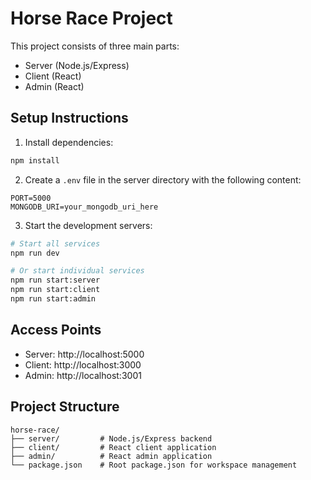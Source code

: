 # Horse Race Project

This project consists of three main parts:
- Server (Node.js/Express)
- Client (React)
- Admin (React)

## Setup Instructions

1. Install dependencies:
```bash
npm install
```

2. Create a `.env` file in the server directory with the following content:
```
PORT=5000
MONGODB_URI=your_mongodb_uri_here
```

3. Start the development servers:
```bash
# Start all services
npm run dev

# Or start individual services
npm run start:server
npm run start:client
npm run start:admin
```

## Access Points
- Server: http://localhost:5000
- Client: http://localhost:3000
- Admin: http://localhost:3001

## Project Structure
```
horse-race/
├── server/         # Node.js/Express backend
├── client/         # React client application
├── admin/          # React admin application
└── package.json    # Root package.json for workspace management
``` 